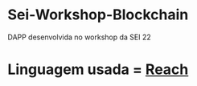 # Sei-Workshop-Blockchain
DAPP desenvolvida no workshop da SEI 22

# Linguagem usada = [Reach](https://docs.reach.sh/)

